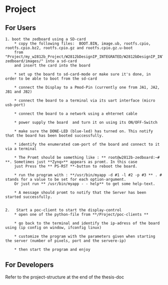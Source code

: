 # Project

## For Users
    1. boot the zedboard using a SD-card
        * copy the following files:  BOOT.BIN, image.ub, rootfs.cpio, rootfs.cpio.bz2, rootfs.cpio.gz and rootfs.cpio.gz.u-boot
        from "Project/my_w2812b_Project/W2812bDesignIP_INTEGRATED/W2812bDesignIP_INTEGRATED.sdk/w2812b-zedboard/images/" into a sd-card
        and insert the card into the board
        
        * set up the board to sd-card-mode or make sure it's done, in order to be able to boot from the sd-card
        
        * connect the Display to a Pmod-Pin (currently one from JA1, JA2, JB1 and JB2)
        
        * connect the board to a terminal via its uart interface (micro usb-port)
        
        * connect the board to a network using a ehternet cable
        
        * power supply the board  and turn it on using its ON/OFF-Switch
        
        * make sure the DONE-LED (blue-led) has turned on. This notify that the board has been booted successfully.
        
        * identify the enumerated com-port of the board and connect to it via a terminal
        
        * The Promt should be something like : ** root@w2812b-zedboard:~# **. Sometimes just **Zynq>** appears as promt. In this case 
        just Press the ** PS-RST **-button to reboot the board.
        
        * run the program with : **/usr/bin/myapp -d #1 -l #2 -p #3 ** . # stands for a value to be set for each option-argument.
        Or just run ** /usr/bin/myapp - - help** to get some help-text.
        
        * A message should promt to notify that the Server has been started successfully.
        
        
    2.   Start a poc-client to start the display-control
        * open one of the python-file from **/Project/poc-clients **
        
        * go back to the terminal and identify the ip-adress of the board using (ip config on window, ifconfig linux)
        
        * customize the program with the parameters given when starting the server (number of pixels, port and the servere-ip)
        
        * then start the program and enjoy
        
## For Developers

Refer to the project-structure at the end of the thesis-doc
